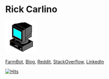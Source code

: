 # Rick Carlino

![](computer.gif)

[FarmBot](https://farm.bot/), [Blog](http://rickcarlino.com/), [Reddit](https://www.reddit.com/user/rickcarlino), [StackOverflow](https://stackexchange.com/users/1063897/rick), [LinkedIn](https://www.linkedin.com/in/rickcarlino/)

[![Hits](https://hits.seeyoufarm.com/api/count/incr/badge.svg?url=https%3A%2F%2Fgithub.com%2Frickcarlino%2Frickcarlino&count_bg=%2379C83D&title_bg=%23555555&icon=&icon_color=%23A32929&title=hits&edge_flat=true)](https://hits.seeyoufarm.com)
